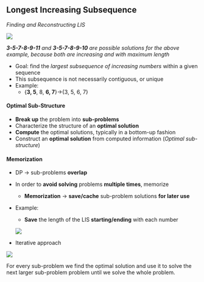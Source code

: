 ## Longest Increasing Subsequence 
*Finding and Reconstructing LIS*

![](https://i.ibb.co/9sM7FMK/seq.png)

***3-5-7-8-9-11** and **3-5-7-8-9-10** are possible solutions for the above example, because both are increasing and with maximum length*

- Goal: find the *largest subsequence of increasing numbers* within a given sequence
- This subsequence is not necessarily contiguous, or unique
- Example: 
  - {**3, 5**, 8, **6, 7**}->{3, 5, 6, 7}
  
#### Optimal Sub-Structure
- **Break up** the problem into **sub-problems**
- Characterize the structure of an **optimal solution**
- **Compute** the optimal solutions, typically in a bottom-up fashion
- Construct an **optimal solution** from computed information (*Optimal sub-structure*)

#### Memorization
- DP -> sub-problems **overlap**
- In order to **avoid solving** problems **multiple times**, memorize
  - **Memorization** -> **save/cache** sub-problem solutions **for later use**

- Example:
  - **Save** the length of the LIS **starting/ending** with each number
  
  ![](https://i.ibb.co/19yTTW7/seq2.png)

- Iterative approach

![](https://i.ibb.co/NtHZr0X/seq3.png)

For every sub-problem we find the optimal solution and use it to solve the next larger sub-problem problem until we solve the whole problem.

